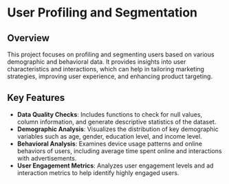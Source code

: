 # User Profiling and Segmentation

## Overview

This project focuses on profiling and segmenting users based on various demographic and behavioral data. It provides insights into user characteristics and interactions, which can help in tailoring marketing strategies, improving user experience, and enhancing product targeting.

## Key Features

- **Data Quality Checks**: Includes functions to check for null values, column information, and generate descriptive statistics of the dataset.
- **Demographic Analysis**: Visualizes the distribution of key demographic variables such as age, gender, education level, and income level.
- **Behavioral Analysis**: Examines device usage patterns and online behaviors of users, including average time spent online and interactions with advertisements.
- **User Engagement Metrics**: Analyzes user engagement levels and ad interaction metrics to help identify highly engaged users.
